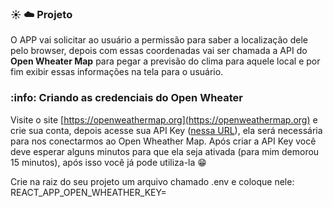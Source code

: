 ### :sunny: :cloud: Projeto
O APP vai solicitar ao usuário a permissão para saber a localização dele pelo browser, depois com essas coordenadas vai ser chamada a API do **Open Wheater Map** para pegar a previsão do clima para aquele local e por fim exibir essas informações na tela para o usuário.

### :info: Criando as credenciais do Open Wheater
Visite o site [https://openweathermap.org](https://openweathermap.org) e crie sua conta, depois acesse sua API Key ([nessa URL](https://home.openweathermap.org/api_keys)), ela será necessária para nos conectarmos ao Open Wheather Map.
Após criar a API Key você deve esperar alguns minutos para que ela seja ativada (para mim demorou 15 minutos), após isso você já pode utiliza-la 😁

Crie na raiz do seu projeto um arquivo chamado .env e coloque nele:
REACT_APP_OPEN_WHEATHER_KEY=<sua credencial do open wheater map>